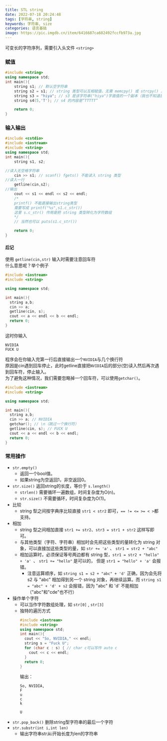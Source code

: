```yaml
---
title: STL string
date: 2022-07-18 20:24:48
tags: [字符串, string]
keywords: 字符串, size
categories: 语言基础
image: https://pic.imgdb.cn/item/6416687ca682492fccfb973a.jpg
---
```

可变长的字符序列，需要引入头文件 `<string>`

### 赋值
```C++
#include <string>
using namespace std;
int main(){
    string s1; // 默认空字符串
    string s2 = s1; // string 类型可以互相赋值，无需 memcpy() 或 strcpy() 。 s2 是 s1 的一个副本
    string s3 = "hiya"; // s3 是该字符串("hiya")字面值的一个副本（我也不知道是什么，总之 s3 的值是"hiya"
    string s4(5,'T'); // s4 的内容是“TTTTT” 

    return 0;
}
```

### 输入输出
```C++
#include <cstdio>
#include <iostream>
#include <string>
using namespace std;
int main(){
    string s1, s2;

//读入无空格字符串
    cin >> s1; // scanf() fgets() 不能读入 string 类型
//读入一行
    getline(cin,s2);
//输出
    cout << s1 << endl << s2 << endl; 
    /*
    printf() 不能直接输出string类型
    需要写成 printf("%s",s1.c_str())
    这里 s.c_str() 作用是把 string 类型转化为字符数组
    */
    // 当然也可以 puts(s1.c_str())

    return 0;
}
```

#### 后记
使用 `getline(cin,str)` 输入时需要注意回车符  
什么意思呢？举个例子
```C++
#include <iostream>
#include <string>

using namespace std;

int main(){
  string a,b;
  cin >> a;
  getline(cin, s);
  cout << a << endl << b << endl;
  return 0;
}
```
这时你输入
```TEXT
NVIDIA
FUCK U
```
程序会在你输入完第一行后直接输出一个`NVIDIA`与几个换行符    
原因是cin遇到回车停止，此时getline直接把`NVIDIA`后的部分(空)读入然后再次遇到回车符，停止输入。  
为了避免这种情况，我们需要忽略掉一个回车符，可以使用`getchar()`。  
```C++
#include <iostream>
#include <string>

using namespace std;

int main(){
  string a,b;
  cin >> a; // NVIDIA
  getchar(); // \n（跳过一个换行符）
  getline(cin, s); // FUCK U
  cout << a << endl << b << endl;
  return 0;
}
```
### 常用操作
+ `str.empty()`
  + 返回一个bool值。
  + 如果string为空返回1，非空返回0。
+ `str.size()` 返回string的长度，等价于 `s.length()`
  + `strlen()` 需要循环一遍数组，时间复杂度为O(n)。
  + `str.size()`  不需要循环，时间复杂度为O(1)。
+ 比较
  + string 型之间按字典序比较直接 `str1 < str2` 即可，`== != <= >= < >`都支持。
+ 相加
  + string 型之间相加直接 `str1 += str2`、`str3 = str1 + str2` 这样写即可。
  + 与其他类型（字符、字符串）相加时会先把这些类型的量转化为 string 对象，可以直接加这些类型的量，如 `str += 'a'` 、 `str1 = str2 + "abc"`
  + 相加运算时，必须保证等号两边都有 string 型，`str1 = str2 + "hello" + 'a' `、 `str1 += "hello"` 是可以的， 但是 `str1 = "hello" + 'a'` 会报错。
    + 注意运算顺序，如 `string s1 = s2 + "abc" + 'd'` 正确，因为会先将 s2 与 "abc" 相加得到另一个 string 对象，再继续运算。而 `string s1 = "abc" + 'd' + s2` 会报错，因为 "abc" 和 'd' 不能相加 （"abc"和"cde"也不行）
+ 操作单个字符
  + 可以当作字符数组处理，如 `str[0]` , `str[3]`
  + 独特的遍历方式
    ```C++
    #include <iostream>
    #include <string>
    using namespace std;
    int main(){
      cout << "So, NVIDIA," << endl;
      string s = "Fuck U";
      for (char c : s) { // char c可以写作 auto c
        cout << c << endl;
      }
      return 0;
    }
    ```
    输出：
    ```text
    So, NVIDIA,
    F
    u
    c
    k

    U
    ```
+ `str.pop_back()` 删除string型字符串的最后一个字符
+ `str.substr(int i,int len)`
  + 输出字符串str从i开始长度为len的字符串
